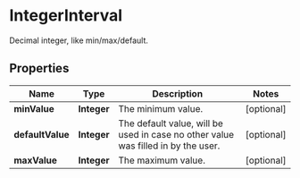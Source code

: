 

# IntegerInterval

Decimal integer, like min/max/default.
## Properties

Name | Type | Description | Notes
------------ | ------------- | ------------- | -------------
**minValue** | **Integer** | The minimum value. |  [optional]
**defaultValue** | **Integer** | The default value, will be used in case no other value was filled in by the user. |  [optional]
**maxValue** | **Integer** | The maximum value. |  [optional]



